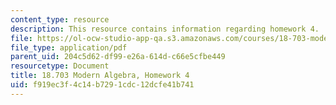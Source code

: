 ```yaml
---
content_type: resource
description: This resource contains information regarding homework 4.
file: https://ol-ocw-studio-app-qa.s3.amazonaws.com/courses/18-703-modern-algebra-spring-2013/f919ec3f4c14b7291cdc12dcfe41b741_MIT18_703S13_h4.pdf
file_type: application/pdf
parent_uid: 204c5d62-df99-e26a-614d-c66e5cfbe449
resourcetype: Document
title: 18.703 Modern Algebra, Homework 4
uid: f919ec3f-4c14-b729-1cdc-12dcfe41b741
---
```

